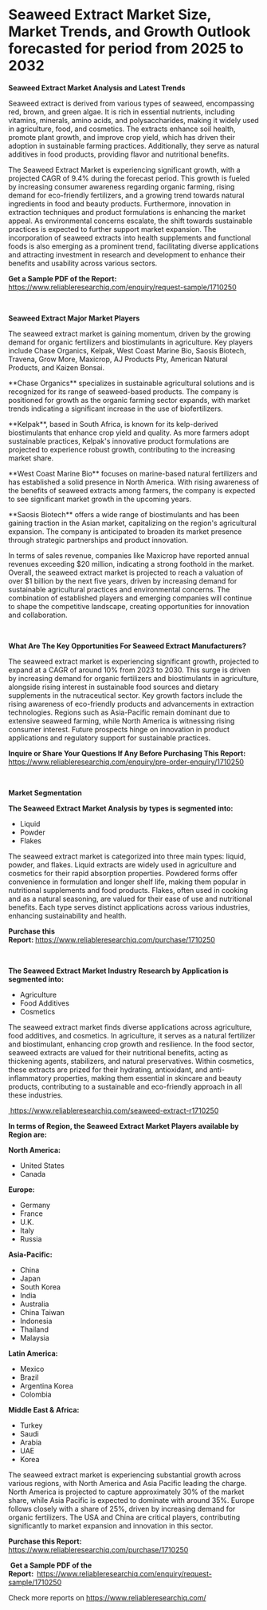 <p><h1>Seaweed Extract Market Size, Market Trends, and Growth Outlook forecasted for period from 2025 to 2032</h1></p><p><strong>Seaweed Extract Market Analysis and Latest Trends</strong></p>
<p><p>Seaweed extract is derived from various types of seaweed, encompassing red, brown, and green algae. It is rich in essential nutrients, including vitamins, minerals, amino acids, and polysaccharides, making it widely used in agriculture, food, and cosmetics. The extracts enhance soil health, promote plant growth, and improve crop yield, which has driven their adoption in sustainable farming practices. Additionally, they serve as natural additives in food products, providing flavor and nutritional benefits.</p><p>The Seaweed Extract Market is experiencing significant growth, with a projected CAGR of 9.4% during the forecast period. This growth is fueled by increasing consumer awareness regarding organic farming, rising demand for eco-friendly fertilizers, and a growing trend towards natural ingredients in food and beauty products. Furthermore, innovation in extraction techniques and product formulations is enhancing the market appeal. As environmental concerns escalate, the shift towards sustainable practices is expected to further support market expansion. The incorporation of seaweed extracts into health supplements and functional foods is also emerging as a prominent trend, facilitating diverse applications and attracting investment in research and development to enhance their benefits and usability across various sectors.</p></p>
<p><strong>Get a Sample PDF of the Report:&nbsp;</strong> <a href="https://www.reliableresearchiq.com/enquiry/request-sample/1710250?utm_campaign=3381&utm_medium=2&utm_source=Github&utm_content=ia&utm_term=27032025&utm_id=seaweed-extract">https://www.reliableresearchiq.com/enquiry/request-sample/1710250</a></p>
<p>&nbsp;</p>
<p><strong>Seaweed Extract Major Market Players</strong></p>
<p><p>The seaweed extract market is gaining momentum, driven by the growing demand for organic fertilizers and biostimulants in agriculture. Key players include Chase Organics, Kelpak, West Coast Marine Bio, Saosis Biotech, Travena, Grow More, Maxicrop, AJ Products Pty, American Natural Products, and Kaizen Bonsai.</p><p>**Chase Organics** specializes in sustainable agricultural solutions and is recognized for its range of seaweed-based products. The company is positioned for growth as the organic farming sector expands, with market trends indicating a significant increase in the use of biofertilizers.</p><p>**Kelpak**, based in South Africa, is known for its kelp-derived biostimulants that enhance crop yield and quality. As more farmers adopt sustainable practices, Kelpak's innovative product formulations are projected to experience robust growth, contributing to the increasing market share.</p><p>**West Coast Marine Bio** focuses on marine-based natural fertilizers and has established a solid presence in North America. With rising awareness of the benefits of seaweed extracts among farmers, the company is expected to see significant market growth in the upcoming years.</p><p>**Saosis Biotech** offers a wide range of biostimulants and has been gaining traction in the Asian market, capitalizing on the region's agricultural expansion. The company is anticipated to broaden its market presence through strategic partnerships and product innovation.</p><p>In terms of sales revenue, companies like Maxicrop have reported annual revenues exceeding $20 million, indicating a strong foothold in the market. Overall, the seaweed extract market is projected to reach a valuation of over $1 billion by the next five years, driven by increasing demand for sustainable agricultural practices and environmental concerns. The combination of established players and emerging companies will continue to shape the competitive landscape, creating opportunities for innovation and collaboration.</p></p>
<p>&nbsp;</p>
<p><strong>What Are The Key Opportunities For Seaweed Extract Manufacturers?</strong></p>
<p><p>The seaweed extract market is experiencing significant growth, projected to expand at a CAGR of around 10% from 2023 to 2030. This surge is driven by increasing demand for organic fertilizers and biostimulants in agriculture, alongside rising interest in sustainable food sources and dietary supplements in the nutraceutical sector. Key growth factors include the rising awareness of eco-friendly products and advancements in extraction technologies. Regions such as Asia-Pacific remain dominant due to extensive seaweed farming, while North America is witnessing rising consumer interest. Future prospects hinge on innovation in product applications and regulatory support for sustainable practices.</p></p>
<p><strong>Inquire or Share Your Questions If Any Before Purchasing This Report:</strong> <a href="https://www.reliableresearchiq.com/enquiry/pre-order-enquiry/1710250?utm_campaign=3381&utm_medium=2&utm_source=Github&utm_content=ia&utm_term=27032025&utm_id=seaweed-extract">https://www.reliableresearchiq.com/enquiry/pre-order-enquiry/1710250</a></p>
<p>&nbsp;</p>
<p><strong>Market Segmentation</strong></p>
<p><strong>The Seaweed Extract Market Analysis by types is segmented into:</strong></p>
<p><ul><li>Liquid</li><li>Powder</li><li>Flakes</li></ul></p>
<p><p>The seaweed extract market is categorized into three main types: liquid, powder, and flakes. Liquid extracts are widely used in agriculture and cosmetics for their rapid absorption properties. Powdered forms offer convenience in formulation and longer shelf life, making them popular in nutritional supplements and food products. Flakes, often used in cooking and as a natural seasoning, are valued for their ease of use and nutritional benefits. Each type serves distinct applications across various industries, enhancing sustainability and health.</p></p>
<p><strong>Purchase this Report:&nbsp;</strong><a href="https://www.reliableresearchiq.com/purchase/1710250?utm_campaign=3381&utm_medium=2&utm_source=Github&utm_content=ia&utm_term=27032025&utm_id=seaweed-extract">https://www.reliableresearchiq.com/purchase/1710250</a></p>
<p>&nbsp;</p>
<p><strong>The Seaweed Extract Market Industry Research by Application is segmented into:</strong></p>
<p><ul><li>Agriculture</li><li>Food Additives</li><li>Cosmetics</li></ul></p>
<p><p>The seaweed extract market finds diverse applications across agriculture, food additives, and cosmetics. In agriculture, it serves as a natural fertilizer and biostimulant, enhancing crop growth and resilience. In the food sector, seaweed extracts are valued for their nutritional benefits, acting as thickening agents, stabilizers, and natural preservatives. Within cosmetics, these extracts are prized for their hydrating, antioxidant, and anti-inflammatory properties, making them essential in skincare and beauty products, contributing to a sustainable and eco-friendly approach in all these industries.</p></p>
<p><a href="https://www.reliableresearchiq.com/seaweed-extract-r1710250?utm_campaign=3381&utm_medium=2&utm_source=Github&utm_content=ia&utm_term=27032025&utm_id=seaweed-extract">&nbsp;https://www.reliableresearchiq.com/seaweed-extract-r1710250</a></p>
<p><strong>In terms of Region, the Seaweed Extract Market Players available by Region are:</strong></p>
<p>
    <p> <strong> North America: </strong>
        <ul>
            <li>United States</li>
            <li>Canada</li>
        </ul>
        </p> 
    <p> <strong> Europe: </strong>
        <ul>
            <li>Germany</li>
            <li>France</li>
            <li>U.K.</li>
            <li>Italy</li>
            <li>Russia</li>
        </ul>
        </p> 
    <p> <strong> Asia-Pacific: </strong>
        <ul>
            <li>China</li>
            <li>Japan</li>
            <li>South Korea</li>
            <li>India</li>
            <li>Australia</li>
            <li>China Taiwan</li>
            <li>Indonesia</li>
            <li>Thailand</li>
            <li>Malaysia</li>
        </ul>
        </p> 
    <p> <strong> Latin America: </strong>
        <ul>
            <li>Mexico</li>
            <li>Brazil</li>
            <li>Argentina Korea</li>
            <li>Colombia</li>
        </ul>
        </p> 
    <p> <strong> Middle East & Africa: </strong>
        <ul>
            <li>Turkey</li>
            <li>Saudi</li>
            <li>Arabia</li>
            <li>UAE</li>
            <li>Korea</li>
        </ul>
    </p>
    </p>
<p><p>The seaweed extract market is experiencing substantial growth across various regions, with North America and Asia Pacific leading the charge. North America is projected to capture approximately 30% of the market share, while Asia Pacific is expected to dominate with around 35%. Europe follows closely with a share of 25%, driven by increasing demand for organic fertilizers. The USA and China are critical players, contributing significantly to market expansion and innovation in this sector.</p></p>
<p><strong>Purchase this Report: </strong><a href="https://www.reliableresearchiq.com/purchase/1710250?utm_campaign=3381&utm_medium=2&utm_source=Github&utm_content=ia&utm_term=27032025&utm_id=seaweed-extract">https://www.reliableresearchiq.com/purchase/1710250</a></p>
<p>&nbsp;<strong>Get a Sample PDF of the Report:&nbsp;&nbsp;</strong><a href="https://www.reliableresearchiq.com/enquiry/request-sample/1710250?utm_campaign=3381&utm_medium=2&utm_source=Github&utm_content=ia&utm_term=27032025&utm_id=seaweed-extract">https://www.reliableresearchiq.com/enquiry/request-sample/1710250</a></p>
<p><strong></strong></p>
<p>Check more reports on <a href="https://www.reliableresearchiq.com/?utm_campaign=3381&utm_medium=2&utm_source=Github&utm_content=ia&utm_term=27032025&utm_id=seaweed-extract">https://www.reliableresearchiq.com/</a></p>